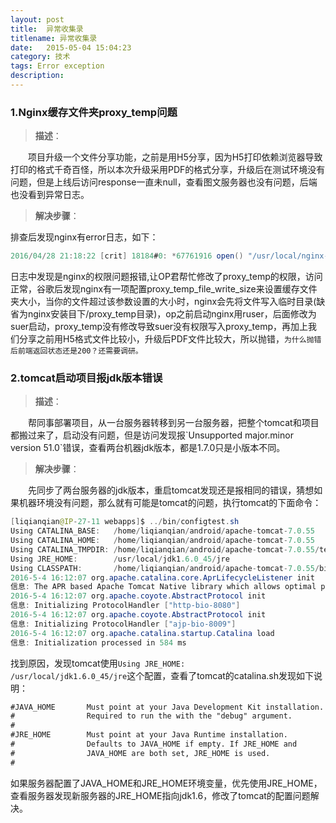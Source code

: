 ```yaml
---
layout: post
title:  异常收集录
titlename: 异常收集录
date:   2015-05-04 15:04:23 
category: 技术
tags: Error exception
description:
---
```

### 1.Nginx缓存文件夹proxy_temp问题

>**描述**：

<p style="text-indent: 2em">项目升级一个文件分享功能，之前是用H5分享，因为H5打印依赖浏览器导致打印的格式千奇百怪，所以本次升级采用PDF的格式分享，升级后在测试环境没有问题，但是上线后访问response一直未null，查看图文服务器也没有问题，后端也没看到异常日志。

>**解决步骤**：

排查后发现nginx有error日志，如下：

```java
2016/04/28 21:18:22 [crit] 18184#0: *67761916 open() "/usr/local/nginx-1.6.2/proxy_temp/3/33/0000494333" failed (13: Permission denied) while reading upstream, client: 202.85.216.162, server: static.zufangzi.com, request: "GET /GET/downloader/file/T233DE69AEE79451FAADC928AB73057C0.do HTTP/1.1", upstream: "http://*******:8080/GET/downloader/file/T233DE69AEE79451FAADC928AB73057C0.do",host:"static.******.com"
```
日志中发现是nginx的权限问题报错,让OP君帮忙修改了proxy_temp的权限，访问正常，谷歌后发现nginx有一项配置proxy_temp_file_write_size来设置缓存文件夹大小，当你的文件超过该参数设置的大小时，nginx会先将文件写入临时目录(缺省为nginx安装目下/proxy_temp目录)，op之前启动nginx用ruser，后面修改为suer启动，proxy_temp没有修改导致suer没有权限写入proxy_temp，再加上我们分享之前用H5格式文件比较小，升级后PDF文件比较大，所以抛错，`为什么抛错后前端返回状态还是200？还需要调研。`

### 2.tomcat启动项目报jdk版本错误

>**描述**：

<p style="text-indent: 2em">帮同事部署项目，从一台服务器转移到另一台服务器，把整个tomcat和项目都搬过来了，启动没有问题，但是访问发现报`Unsupported major.minor version 51.0`错误，查看两台机器jdk版本，都是1.7.0只是小版本不同。

>**解决步骤**：

<p style="text-indent: 2em">先同步了两台服务器的jdk版本，重启tomcat发现还是报相同的错误，猜想如果机器环境没有问题，那么就有可能是tomcat的问题，执行tomcat的下面命令：

```java
[liqianqian@IP-27-11 webapps]$ ../bin/configtest.sh 
Using CATALINA_BASE:   /home/liqianqian/android/apache-tomcat-7.0.55
Using CATALINA_HOME:   /home/liqianqian/android/apache-tomcat-7.0.55
Using CATALINA_TMPDIR: /home/liqianqian/android/apache-tomcat-7.0.55/temp
Using JRE_HOME:        /usr/local/jdk1.6.0_45/jre
Using CLASSPATH:       /home/liqianqian/android/apache-tomcat-7.0.55/bin/bootstrap.jar:/home/liqianqian/android/apache-tomcat-7.0.55/bin/tomcat-juli.jar
2016-5-4 16:12:07 org.apache.catalina.core.AprLifecycleListener init
信息: The APR based Apache Tomcat Native library which allows optimal performance in production environments was not found on the java.library.path: /usr/local/jdk1.6.0_45/jre/lib/amd64/server:/usr/local/jdk1.6.0_45/jre/lib/amd64:/usr/local/jdk1.6.0_45/jre/../lib/amd64:/usr/java/packages/lib/amd64:/usr/lib64:/lib64:/lib:/usr/lib
2016-5-4 16:12:07 org.apache.coyote.AbstractProtocol init
信息: Initializing ProtocolHandler ["http-bio-8080"]
2016-5-4 16:12:07 org.apache.coyote.AbstractProtocol init
信息: Initializing ProtocolHandler ["ajp-bio-8009"]
2016-5-4 16:12:07 org.apache.catalina.startup.Catalina load
信息: Initialization processed in 584 ms
```
找到原因，发现tomcat使用`Using JRE_HOME:        /usr/local/jdk1.6.0_45/jre`这个配置，查看了tomcat的catalina.sh发现如下说明：

```xml
#JAVA_HOME       Must point at your Java Development Kit installation.
#                Required to run the with the "debug" argument.
#
#JRE_HOME        Must point at your Java Runtime installation.
#                Defaults to JAVA_HOME if empty. If JRE_HOME and      
#                JAVA_HOME are both set, JRE_HOME is used.
#                   
```
如果服务器配置了JAVA\_HOME和JRE\_HOME环境变量，优先使用JRE\_HOME，查看服务器发现新服务器的JRE_HOME指向jdk1.6，修改了tomcat的配置问题解决。